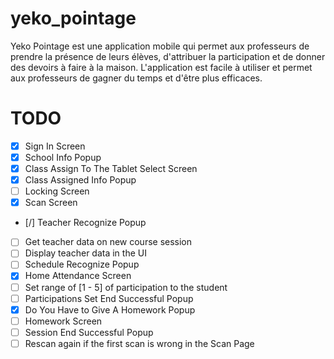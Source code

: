 # yeko_pointage

Yeko Pointage est une application mobile qui permet aux professeurs de prendre la présence de leurs élèves, d'attribuer la participation et de donner des devoirs à faire à la maison. L'application est facile à utiliser et permet aux professeurs de gagner du temps et d'être plus efficaces.

# TODO
  - [x] Sign In Screen
  - [x] School Info Popup
  - [x] Class Assign To The Tablet Select Screen
  - [x] Class Assigned Info Popup
  - [ ] Locking Screen
  - [x] Scan Screen
  - [/] Teacher Recognize Popup
  - [ ] Get teacher data on new course session
  - [ ] Display teacher data in the UI
  - [ ] Schedule Recognize Popup
  - [x] Home Attendance Screen
  - [ ] Set range of [1 - 5] of participation to the student
  - [ ] Participations Set End Successful Popup
  - [x] Do You Have to Give A Homework Popup
  - [ ] Homework Screen
  - [ ] Session End Successful Popup
  - [ ] Rescan again if the first scan is wrong in the Scan Page

